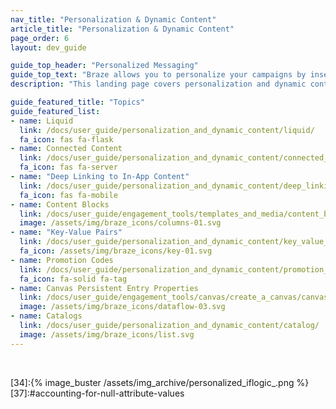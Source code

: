 ```yaml
---
nav_title: "Personalization & Dynamic Content"
article_title: "Personalization & Dynamic Content"
page_order: 6
layout: dev_guide

guide_top_header: "Personalized Messaging"
guide_top_text: "Braze allows you to personalize your campaigns by inserting user-specific information, such as the user's name, into messages."
description: "This landing page covers personalization and dynamic content at Braze, including Liquid, Connected Content, deep linking, Content Blocks, promotion codes, and more."

guide_featured_title: "Topics"
guide_featured_list:
- name: Liquid
  link: /docs/user_guide/personalization_and_dynamic_content/liquid/
  fa_icon: fas fa-flask
- name: Connected Content
  link: /docs/user_guide/personalization_and_dynamic_content/connected_content/
  fa_icon: fas fa-server
- name: "Deep Linking to In-App Content"
  link: /docs/user_guide/personalization_and_dynamic_content/deep_linking_to_in-app_content/
  fa_icon: fas fa-mobile
- name: Content Blocks
  link: /docs/user_guide/engagement_tools/templates_and_media/content_blocks/
  image: /assets/img/braze_icons/columns-01.svg
- name: "Key-Value Pairs"
  link: /docs/user_guide/personalization_and_dynamic_content/key_value_pairs/
  fa_icon: /assets/img/braze_icons/key-01.svg
- name: Promotion Codes
  link: /docs/user_guide/personalization_and_dynamic_content/promotion_codes/
  fa_icon: fa-solid fa-tag
- name: Canvas Persistent Entry Properties
  link: /docs/user_guide/engagement_tools/canvas/create_a_canvas/canvas_persistent_entry_properties/
  image: /assets/img/braze_icons/dataflow-03.svg
- name: Catalogs
  link: /docs/user_guide/personalization_and_dynamic_content/catalog/
  image: /assets/img/braze_icons/list.svg
---
```


<br>

[31]:https://docs.shopify.com/themes/liquid/tags/variable-tags
[32]:https://docs.shopify.com/themes/liquid/tags/iteration-tags
[34]:{% image_buster /assets/img_archive/personalized_iflogic_.png %}
[37]:#accounting-for-null-attribute-values
